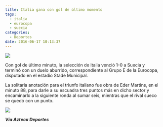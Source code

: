 ```yaml
---
title: Italia gana con gol de último momento
tags:
  - italia
  - eurocopa
  - suecia
categories:
  - Deportes
date: 2016-06-17 10:13:37
---
```

![](https://res.cloudinary.com/pidmx/image/upload/v1466176390/0_j5ulpc.jpg)

Con gol de último minuto, la selección de Italia venció 1-0 a Suecia y terminó con un duelo aburrido, correspondiente al Grupo E de la Eurocopa, disputado en el estadio Stade Municipal.

La solitaria anotación para el triunfo italiano fue obra de Eder Martins, en el minuto 88, para darle a su escuadra tres puntos más en dicho sector y encaminarlo a la siguiente ronda al sumar seis, mientras que el rival sueco se quedó con un punto.

![](https://res.cloudinary.com/pidmx/image/upload/v1466176510/image_hmu1fu.jpg)

***Vía Azteca Deportes***
